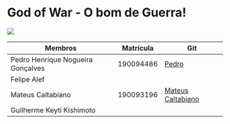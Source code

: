 # God of War - O bom de Guerra!

<img src="https://img.hype.games/cdn/8c8c766d-7b9e-4599-94c8-89d1970e29c5040122_Cover_%20[Nexway]%20Gof%20of%20War-600.jpg"> 

| Membros | Matrícula | Git | 
| -------- | -------- | -------- | 
| Pedro Henrique Nogueira Gonçalves| 190094486     |  [Pedro](https://github.com/phnog)     |
| Felipe Alef | | | 
| Mateus Caltabiano| 190093196 | [Mateus Caltabiano](https://github.com/MateusCaltabiano) | 
| Guilherme Keyti Kishimoto | | | 
